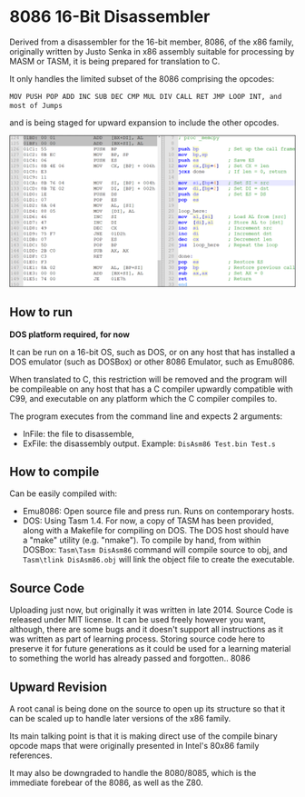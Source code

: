 # 8086 16-Bit Disassembler

Derived from a disassembler for the 16-bit member, 8086, of the x86 family,
originally written by Justo Senka in x86 assembly suitable for processing by MASM or TASM,
it is being prepared for translation to C.

It only handles the limited subset of the 8086 comprising the opcodes:

    MOV PUSH POP ADD INC SUB DEC CMP MUL DIV CALL RET JMP LOOP INT, and most of Jumps

and is being staged for upward expansion to include the other opcodes.

![Left: Disassembled code --- Right: Original Code](https://github.com/RockBrentwood/Das8086/blob/master/Images/DisAsm2.png?raw=true)

## How to run

**DOS platform required, for now**

It can be run on a 16-bit OS, such as DOS,
or on any host that has installed a DOS emulator (such as DOSBox) or other 8086 Emulator, such as Emu8086.

When translated to C, this restriction will be removed
and the program will be compileable on any host that has a C compiler upwardly compatible with C99,
and executable on any platform which the C compiler compiles to.

The program executes from the command line and expects 2 arguments:
- InFile: the file to disassemble,
- ExFile: the disassembly output.
Example: `DisAsm86 Test.bin Test.s`

## How to compile

Can be easily compiled with:
- Emu8086: Open source file and press run.
  Runs on contemporary hosts.
- DOS: Using Tasm 1.4.
  For now, a copy of TASM has been provided, along with a Makefile for compiling on DOS.
  The DOS host should have a "make" utility (e.g. "nmake").
  To compile by hand, from within DOSBox:
     `Tasm\Tasm DisAsm86` command will compile source to obj,
  and
     `Tasm\tlink DisAsm86.obj` will link the object file to create the executable.

## Source Code

Uploading just now, but originally it was written in late 2014.
Source Code is released under MIT license.
It can be used freely however you want, although, there are some bugs and it doesn't support all instructions as it was written as part of learning process.
Storing source code here to preserve it for future generations as it could be used for a learning material to something the world has already passed and forgotten.. 8086

## Upward Revision

A root canal is being done on the source to open up its structure
so that it can be scaled up to handle later versions of the x86 family.

Its main talking point is that it is making direct use of the compile binary opcode maps
that were originally presented in Intel's 80x86 family references.

It may also be downgraded to handle the 8080/8085, which is the immediate forebear of the 8086, as well as the Z80.
